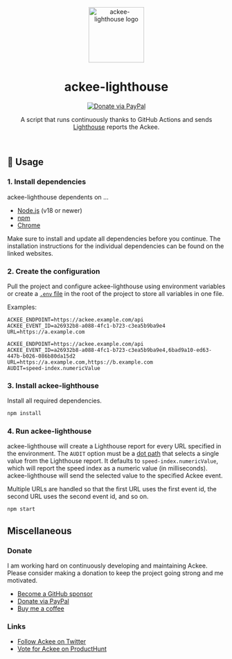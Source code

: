 <div align="center">

<img src="https://s.electerious.com/images/ackee-lighthouse/icon.png" title="ackee-lighthouse" alt="ackee-lighthouse logo" width="128">

# ackee-lighthouse

[![Donate via PayPal](https://img.shields.io/badge/paypal-donate-009cde.svg)](https://www.paypal.com/cgi-bin/webscr?cmd=_s-xclick&hosted_button_id=CYKBESW577YWE)

A script that runs continuously thanks to GitHub Actions and sends [Lighthouse](https://developers.google.com/web/tools/lighthouse) reports the Ackee.

<br/>

</div>

## 🤗 Usage

### 1. Install dependencies

ackee-lighthouse dependents on …

- [Node.js](https://nodejs.org/en/) (v18 or newer)
- [npm](https://www.npmjs.com)
- [Chrome](https://www.google.com/chrome/index.html)

Make sure to install and update all dependencies before you continue. The installation instructions for the individual dependencies can be found on the linked websites.

### 2. Create the configuration

Pull the project and configure ackee-lighthouse using environment variables or create a [`.env` file](https://www.npmjs.com/package/dotenv) in the root of the project to store all variables in one file.

Examples:

```
ACKEE_ENDPOINT=https://ackee.example.com/api
ACKEE_EVENT_ID=a26932b8-a088-4fc1-b723-c3ea5b9ba9e4
URL=https://a.example.com
```

```
ACKEE_ENDPOINT=https://ackee.example.com/api
ACKEE_EVENT_ID=a26932b8-a088-4fc1-b723-c3ea5b9ba9e4,6bad9a10-ed63-447b-b026-086b80da15d2
URL=https://a.example.com,https://b.example.com
AUDIT=speed-index.numericValue
```

### 3. Install ackee-lighthouse

Install all required dependencies.

```sh
npm install
```

### 4. Run ackee-lighthouse

ackee-lighthouse will create a Lighthouse report for every URL specified in the environment. The `AUDIT` option must be a [dot path](https://github.com/sindresorhus/dot-prop) that selects a single value from the Lighthouse report. It defaults to `speed-index.numericValue`, which will report the speed index as a numeric value (in milliseconds). ackee-lighthouse will send the selected value to the specified Ackee event.

Multiple URLs are handled so that the first URL uses the first event id, the second URL uses the second event id, and so on.

```sh
npm start
```

## Miscellaneous

### Donate

I am working hard on continuously developing and maintaining Ackee. Please consider making a donation to keep the project going strong and me motivated.

- [Become a GitHub sponsor](https://github.com/sponsors/electerious)
- [Donate via PayPal](https://paypal.me/electerious)
- [Buy me a coffee](https://www.buymeacoffee.com/electerious)

### Links

- [Follow Ackee on Twitter](https://twitter.com/getackee)
- [Vote for Ackee on ProductHunt](https://www.producthunt.com/posts/ackee)

